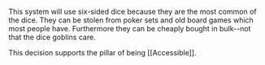 This system will use six-sided dice because they are the most common of the dice. They can be stolen from poker sets and old board games which most people have. Furthermore they can be cheaply bought in bulk--not that the dice goblins care.

This decision supports the pillar of being [[Accessible]].